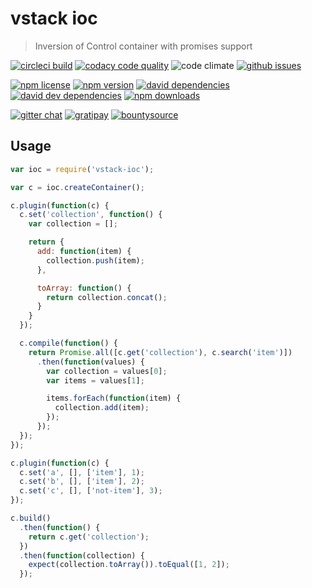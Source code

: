 # vstack ioc

> Inversion of Control container with promises support

[![circleci build](http://img.shields.io/badge/build-passed-brightgreen.svg)](https://circleci.com/gh/vslinko-vstack/vstack-ioc/tree/master)
[![codacy code quality](https://img.shields.io/codacy/6b878fc06b9343f38a5c4551dbbf0993.svg)](https://www.codacy.com/public/vslinko/vstack-ioc/dashboard)
![code climate](https://img.shields.io/codeclimate/github/vslinko-vstack/vstack-ioc.svg)
[![github issues](https://img.shields.io/github/issues/vslinko-vstack/vstack-ioc.svg)](https://github.com/vslinko-vstack/vstack-ioc/issues)

[![npm license](https://img.shields.io/npm/l/vstack-ioc.svg)](LICENSE)
[![npm version](https://img.shields.io/npm/v/vstack-ioc.svg)](https://www.npmjs.org/package/vstack-ioc)
[![david dependencies](https://img.shields.io/david/vslinko-vstack/vstack-ioc.svg)](https://www.npmjs.org/package/vstack-ioc)
[![david dev dependencies](https://img.shields.io/david/dev/vslinko-vstack/vstack-ioc.svg)](https://www.npmjs.org/package/vstack-ioc)
[![npm downloads](https://img.shields.io/npm/dm/vstack-ioc.svg)](https://www.npmjs.org/package/vstack-ioc)

[![gitter chat](http://img.shields.io/badge/gitter%20chat-vslinko--vstack-brightgreen.svg)](https://gitter.im/vslinko-vstack?utm_source=share-link&utm_medium=link&utm_campaign=share-link)
[![gratipay](https://img.shields.io/gratipay/vslinko.svg)](https://gratipay.com/vslinko/)
[![bountysource](https://img.shields.io/bountysource/team/vstack/activity.svg)](https://www.bountysource.com/teams/vstack)

## Usage

```js
var ioc = require('vstack-ioc');

var c = ioc.createContainer();

c.plugin(function(c) {
  c.set('collection', function() {
    var collection = [];

    return {
      add: function(item) {
        collection.push(item);
      },

      toArray: function() {
        return collection.concat();
      }
    }
  });

  c.compile(function() {
    return Promise.all([c.get('collection'), c.search('item')])
      .then(function(values) {
        var collection = values[0];
        var items = values[1];

        items.forEach(function(item) {
          collection.add(item);
        });
      });
  });
});

c.plugin(function(c) {
  c.set('a', [], ['item'], 1);
  c.set('b', [], ['item'], 2);
  c.set('c', [], ['not-item'], 3);
});

c.build()
  .then(function() {
    return c.get('collection');
  })
  .then(function(collection) {
    expect(collection.toArray()).toEqual([1, 2]);
  });
```
